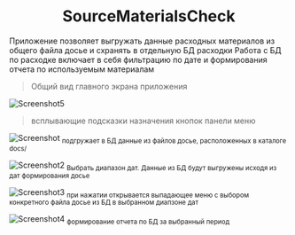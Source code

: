 <h1 align="center">SourceMaterialsCheck</h1>
Приложение позволяет выгружать данные расходных материалов из общего файла досье и схранять в отдельную БД расходки
Работа с БД по расходке включает в себя фильтрацию по дате и формирования отчета по используемым материалам

> Общий вид главного экрана приложения 

![Screenshot5](https://github.com/user-attachments/assets/1abce805-f116-40c4-9038-d1049188690e)

> всплывающие подсказки назначения кнопок панели меню 

![Screenshot](https://github.com/user-attachments/assets/5e039777-cde1-48d5-9430-b1ebf70b4110) 
<sub> подгружает в БД данные из файлов досье, расположенных в каталоге docs/ </sub>

![Screenshot2](https://github.com/user-attachments/assets/d51f6356-fd85-4a8b-90e1-c3680fd0c946) 
<sub> Выбрать диапазон дат. Данные из БД будут выгружены исходя из дат формирования досье </sub>

![Screenshot3](https://github.com/user-attachments/assets/3b26322e-03c6-43fa-a4b3-c8581b5796c6) 
<sub> при нажатии открывается выпадающее меню с выбором конкретного файла досье из БД в выбранном диапзоне дат </sub>

![Screenshot4](https://github.com/user-attachments/assets/abf79063-1425-4ac4-9950-8611a155562b) 
<sub> формирование отчета по БД за выбранный период </sub>

